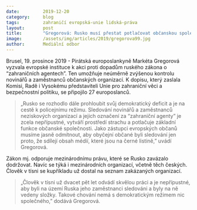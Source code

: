 ```yaml
---
date:         2019-12-20
category:     blog
tags:         zahraničí evropská-unie lidská-práva
layout:       post
title:        "Gregorová: Rusko musí přestat potlačovat občanskou společnost"
image:        /assets/img/articles/2019/gregorova99.jpg
author:       Mediální odbor
---
```



Brusel, 19. prosince 2019 - Pirátská europoslankyně Markéta Gregorová vyzvala evropské instituce k akci proti dopadům ruského zákona o “zahraničních agentech”. Ten umožňuje neúměrně zvýšenou kontrolu novinářů a zaměstnanců občanských organizací. K dopisu, který zaslala Komisi, Radě i Vysokému představiteli Unie pro zahraniční věci a bezpečnostní politiku, se připojilo 27 europoslanců.

> „Rusko se rozhodlo dále prohloubit svůj demokratický deficit a je na cestě k policejnímu režimu. Sledování novinářů a zaměstnanců neziskových organizací a jejich označení za “zahraniční agenty”  je zcela nepřípustné, vytváří prostředí strachu a potlačuje základní funkce občanské  společnosti. Jako zástupci  evropských občanů musíme jasně odmítnout, aby obyčejní občané byli sledování jen proto, že sdílejí obsah médií, které jsou na černé listině,” uvádí Gregorová.

Zákon  mj.  odporuje mezinárodnímu právu, které se Rusko zavázalo dodržovat. Navíc se týká i mezinárodních organizací, včetně těch českých. Člověk v tísni se kupříkladu už dostal na seznam zakázaných organizací. 
> „Člověk v tísni už dvacet pět let odvádí skvělou práci a je nepřípustné, aby byli na území Ruska jeho zaměstnanci sledováni a byly na ně  vedeny složky. Takové chování nemá s demokratickým režimem  nic  společného,” dodává Gregorová.

